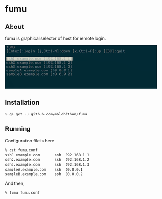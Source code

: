 # fumu

## About
fumu is graphical selector of host for remote login. 

![screen_shot1](./img/screen_shot1.png)

## Installation
    % go get -u github.com/malohithon/fumu

## Running
Configuration file is here.

	% cat fumu.conf
	ssh1.example.com       ssh  192.168.1.1
	ssh2.example.com       ssh  192.168.1.2
	ssh3.example.com       ssh  192.168.1.3
	sampleA.example.com    ssh  10.0.0.1
	sampleB.example.com    ssh  10.0.0.2

And then, 

    % fumu fumu.conf
